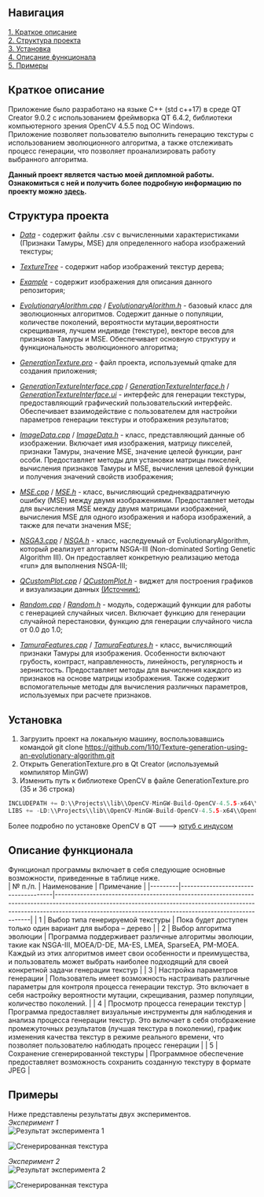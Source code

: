 ## Навигация   
[1. Краткое описание](#Description)  
[2. Структура проекта](#Structure)  
[3. Установка](#Installation)  
[4. Описание функционала](#FunctionalDescription)  
[5. Примеры](#Example)   

<a name="Description"><h2>Краткое описание</h2></a>
Приложение было разработано на языке C++ (std c++17) в среде QT Creator 9.0.2 с использованием фреймворка QT 6.4.2, библиотеки компьютерного зрения OpenCV 4.5.5 под ОС Windows.  
Приложение позволяет пользователю выполнить генерацию текстуры с использованием эволюционного алгоритма, а также отслеживать процесс генерации, что позволяет проанализировать работу выбранного алгоритма.  
  
**Данный проект является частью моей дипломной работы. Ознакомиться с ней и получить более подробную информацию по проекту можно [здесь](https://drive.google.com/file/d/10iDUbzhwNAOBEf9riqyyyjMus497zyBn/view?usp=sharing).**
  
<a name="Structure"><h2>Структура проекта</h2></a> 
 
* [*Data*](https://github.com/1i10/Texture-generation-using-an-evolutionary-algorithm/tree/main/Data) -  содержит файлы .csv с вычисленными характеристиками (Признаки Тамуры, MSE) для определенного набора изображений текстуры;

* [*TextureTree*](https://github.com/1i10/Texture-generation-using-an-evolutionary-algorithm/tree/main/TextureTree) - содержит набор изображений текстур дерева;

* [*Example*](https://github.com/1i10/Texture-generation-using-an-evolutionary-algorithm/tree/main/Example) - содержит изображения для описания данного репозитория;

* [*EvolutionaryAlorithm.cpp*](https://github.com/1i10/Texture-generation-using-an-evolutionary-algorithm/tree/main/EvolutionaryAlorithm.cpp) / [*EvolutionaryAlorithm.h*](https://github.com/1i10/Texture-generation-using-an-evolutionary-algorithm/tree/main/EvolutionaryAlorithm.h) - базовый класс для эволюционных алгоритмов. Содержит данные о популяции, количестве поколений, вероятности мутации,вероятности скрещивания, лучшем индивиде (текстуре), векторе весов для признаков Тамуры и MSE. Обеспечивает основную структуру и функциональность эволюционного алгоритма;

* [*GenerationTexture.pro*](https://github.com/1i10/Texture-generation-using-an-evolutionary-algorithm/tree/main/GenerationTexture.pro) - файл проекта, используемый qmake для создания приложения;

* [*GenerationTextureInterface.cpp*](https://github.com/1i10/Texture-generation-using-an-evolutionary-algorithm/tree/main/GenerationTextureInterface.cpp) / [*GenerationTextureInterface.h*](https://github.com/1i10/Texture-generation-using-an-evolutionary-algorithm/tree/main/GenerationTextureInterface.h) / [*GenerationTextureInterface.ui*](https://github.com/1i10/Texture-generation-using-an-evolutionary-algorithm/tree/main/GenerationTextureInterface.ui) - интерфейс для генерации текстуры, предоставляющий графический пользовательский интерфейс. Обеспечивает взаимодействие с пользователем для настройки параметров генерации текстуры и отображения результатов;

* [*ImageData.cpp*](https://github.com/1i10/Texture-generation-using-an-evolutionary-algorithm/tree/main/ImageData.cpp) / [*ImageData.h*](https://github.com/1i10/Texture-generation-using-an-evolutionary-algorithm/tree/main/ImageData.h) - класс, представляющий данные об изображении. Включает имя изображения, матрицу пикселей, признаки Тамуры, значение MSE, значение целеой функции, ранг особи. Предоставляет методы для установки матрицы пикселей, вычисления признаков Тамуры и MSE, вычисления целевой функции и получения значений свойств изображения;

* [*MSE.cpp*](https://github.com/1i10/Texture-generation-using-an-evolutionary-algorithm/tree/main/MSE.cpp) / [*MSE.h*](https://github.com/1i10/Texture-generation-using-an-evolutionary-algorithm/tree/main/MSE.h) - класс, вычисляющий среднеквадратичную ошибку (MSE) между двумя изображениями. Предоставляет методы для вычисления MSE между двумя матрицами изображений, вычисления MSE для одного изображения и набора изображений, а также для печати значения MSE;

* [*NSGA3.cpp*](https://github.com/1i10/Texture-generation-using-an-evolutionary-algorithm/tree/main/NSGA3.cpp) / [*NSGA.h*](https://github.com/1i10/Texture-generation-using-an-evolutionary-algorithm/tree/main/NSGA3.h) - класс, наследуемый от EvolutionaryAlgorithm, который реализует алгоритм NSGA-III (Non-dominated Sorting Genetic Algorithm III). Он предоставляет конкретную реализацию метода «run» для выполнения NSGA-III;

* [*QCustomPlot.cpp*](https://github.com/1i10/Texture-generation-using-an-evolutionary-algorithm/tree/main/QCustomPlot.cpp) / [*QCustomPlot.h*](https://github.com/1i10/Texture-generation-using-an-evolutionary-algorithm/tree/main/QCustomPlot.h) - виджет для построения графиков и визуализации данных [(Источник)](https://www.qcustomplot.com/);

* [*Random.cpp*](https://github.com/1i10/Texture-generation-using-an-evolutionary-algorithm/tree/main/Random.cpp) / [*Random.h*](https://github.com/1i10/Texture-generation-using-an-evolutionary-algorithm/tree/main/Random.h) - модуль, содержащий функции для работы с генерацией случайных чисел. Включает функцию для генерации случайной перестановки, функцию для генерации случайного числа от 0.0 до 1.0;

* [*TamuraFeatures.cpp*](https://github.com/1i10/Texture-generation-using-an-evolutionary-algorithm/tree/main/TamuraFeatures.cpp) / [*TamuraFeatures.h*](https://github.com/1i10/Texture-generation-using-an-evolutionary-algorithm/tree/main/TamuraFeatures.h) - класс, вычисляющий признаки Тамуры для изображения. Особенности включают грубость, контраст, направленность, линейность, регулярность и зернистость. Предоставляет методы для вычисления каждого из признаков на основе матрицы изображения. Также содержит вспомогательные методы для вычисления различных параметров, используемых при расчете признаков.
  
<a name="Installation"><h2>Установка</h2></a>
  
1. Загрузить проект на локальную машину, воспользовавшись командой git clone https://github.com/1i10/Texture-generation-using-an-evolutionary-algorithm.git  
2. Открыть GenerationTexture.pro в Qt Creator (используемый компилятор MinGW) 
3. Изменить путь к библиотеке OpenCV в файле GenerationTexture.pro (35 и 36 строка)
```c++
INCLUDEPATH += D:\\Projects\\lib\\OpenCV-MinGW-Build-OpenCV-4.5.5-x64\\OpenCV-MinGW-Build-OpenCV-4.5.5-x64\\include 
LIBS += -LD:\\Projects\\lib\\OpenCV-MinGW-Build-OpenCV-4.5.5-x64\\OpenCV-MinGW-Build-OpenCV-4.5.5-x64\\x64\\mingw\\bin \
```
Более подробно по установке OpenCV в QT ---> [ютуб с индусом](https://youtu.be/ZOSu-2Oju-A)

<a name="FunctionalDescription"><h2>Описание функционала</h2></a>
  
Функционал программы включает в себя следующие основные возможности, приведенные в таблице ниже.  
| № п./п. | Наименование                        | Примечание                                                                                                                                                                                                                        |
|---------|-------------------------------------|----------------------------------------------------------------------------------------------------------------------------------------------------------------------------------------------------------------------------------|
| 1       | Выбор типа генерируемой текстуры    | Пока будет доступен только один вариант для выбора – дерево                                                                                                                                                                      |
| 2       | Выбор алгоритма эволюции            | Программа поддерживает различные алгоритмы эволюции, такие как NSGA-III, MOEA/D-DE, MA-ES, LMEA, SparseEA, PM-MOEA. Каждый из этих алгоритмов имеет свои особенности и преимущества, и пользователь может выбрать наиболее подходящий для своей конкретной задачи генерации текстур |
| 3       | Настройка параметров генерации       | Пользователь имеет возможность настраивать различные параметры для контроля процесса генерации текстур. Это включает в себя настройку вероятности мутации, скрещивания, размер популяции, количество поколений.                     |
| 4       | Просмотр процесса генерации текстур | Программа предоставляет визуальные инструменты для наблюдения и анализа процесса генерации текстур. Это включает в себя отображение промежуточных результатов (лучшая текстура в поколении), график изменения качества текстур в режиме реального времени, что позволяет пользователю наблюдать процесс генерации |
| 5       | Сохранение сгенерированной текстуры | Программное обеспечение предоставляет возможность сохранить созданную текстуру в формате JPEG                                                                                                                                   |
  
<a name="Example"><h2>Примеры</h2></a>
  
Ниже представлены результаты двух экспериментов.  
*Эксперимент 1*  
![Результат эксперимента 1](https://github.com/1i10/Texture-generation-using-an-evolutionary-algorithm/tree/main/Example/Experiment1.png)  

![Сгенерированная текстура](https://github.com/1i10/Texture-generation-using-an-evolutionary-algorithm/tree/main/Example/Texture1.jpg)  
  
*Эксперимент 2*  
![Результат эксперимента 2](https://github.com/1i10/Texture-generation-using-an-evolutionary-algorithm/tree/main/Example/Experiment2.png)  

![Сгенерированная текстура](https://github.com/1i10/Texture-generation-using-an-evolutionary-algorithm/tree/main/Example/Texture12.jpg)  